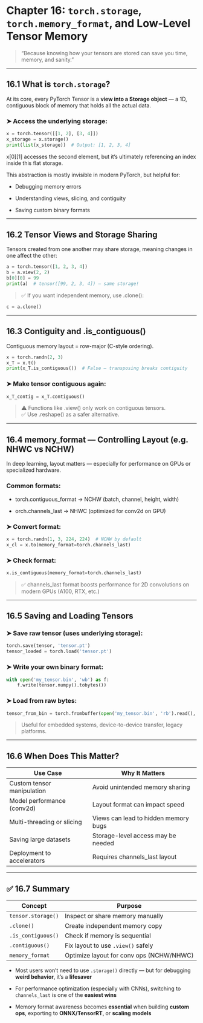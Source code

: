 # Chapter 16: `torch.storage`, `torch.memory_format`, and Low-Level Tensor Memory

> “Because knowing how your tensors are stored can save you time, memory, and sanity.”

---

## 16.1 What is `torch.storage`?

At its core, every PyTorch Tensor is a **view into a Storage object** — a 1D, contiguous block of memory that holds all the actual data.

### ➤ Access the underlying storage:

```python
x = torch.tensor([[1, 2], [3, 4]])
x_storage = x.storage()
print(list(x_storage))  # Output: [1, 2, 3, 4]
```
x[0][1] accesses the second element, but it’s ultimately referencing an index inside this flat storage.

This abstraction is mostly invisible in modern PyTorch, but helpful for:

- Debugging memory errors

- Understanding views, slicing, and contiguity

- Saving custom binary formats

---

## 16.2 Tensor Views and Storage Sharing

Tensors created from one another may share storage, meaning changes in one affect the other:

```python
a = torch.tensor([1, 2, 3, 4])
b = a.view(2, 2)
b[0][0] = 99
print(a)  # tensor([99, 2, 3, 4]) — same storage!
```
> ✅ If you want independent memory, use .clone():
```python
c = a.clone()
```

---

## 16.3 Contiguity and .is_contiguous()

Contiguous memory layout = row-major (C-style ordering).

```python
x = torch.randn(2, 3)
x_T = x.t()
print(x_T.is_contiguous())  # False — transposing breaks contiguity
```
### ➤ Make tensor contiguous again:
```python
x_T_contig = x_T.contiguous()
```
> ⚠️ Functions like .view() only work on contiguous tensors. <br>
✅ Use .reshape() as a safer alternative.

---

## 16.4 memory_format — Controlling Layout (e.g. NHWC vs NCHW)

In deep learning, layout matters — especially for performance on GPUs or specialized hardware.

### Common formats:
- torch.contiguous_format → NCHW (batch, channel, height, width)

- orch.channels_last → NHWC (optimized for conv2d on GPU)

### ➤ Convert format:
```python
x = torch.randn(1, 3, 224, 224)  # NCHW by default
x_cl = x.to(memory_format=torch.channels_last)
```
### ➤ Check format:
```python
x.is_contiguous(memory_format=torch.channels_last)
```
> ✅ channels_last format boosts performance for 2D convolutions on modern GPUs (A100, RTX, etc.)

---

## 16.5 Saving and Loading Tensors

### ➤ Save raw tensor (uses underlying storage):
```python
torch.save(tensor, 'tensor.pt')
tensor_loaded = torch.load('tensor.pt')
```

### ➤ Write your own binary format:
```python
with open('my_tensor.bin', 'wb') as f:
    f.write(tensor.numpy().tobytes())
```

### ➤ Load from raw bytes:
```python
tensor_from_bin = torch.frombuffer(open('my_tensor.bin', 'rb').read(), dtype=torch.float32)
```
>  Useful for embedded systems, device-to-device transfer, legacy platforms.

---

## 16.6 When Does This Matter?

|Use Case	                    |Why It Matters                         |
|-------------------------------|---------------------------------------|
|Custom tensor manipulation	    |Avoid unintended memory sharing        |
|Model performance (conv2d)	    |Layout format can impact speed         |
|Multi-threading or slicing	    |Views can lead to hidden memory bugs   |
|Saving large datasets	        |Storage-level access may be needed     |
|Deployment to accelerators	    |Requires channels_last layout          |


---

## ✅ 16.7 Summary

|Concept	                |Purpose                                    |
|---------------------------|-------------------------------------------|
|`tensor.storage()`	        |Inspect or share memory manually           |
|`.clone()	`                |Create independent memory copy             |
|`.is_contiguous()`	        |Check if memory is sequential              |
|`.contiguous()`	            |Fix layout to use `.view()` safely           |
|`memory_format`	            |Optimize layout for conv ops (NCHW/NHWC)   |

- Most users won’t need to use `.storage()` directly — but for debugging **weird behavior**, it’s a **lifesaver**

- For performance optimization (especially with CNNs), switching to `channels_last` is one of the **easiest wins**

- Memory format awareness becomes **essential** when building **custom ops**, exporting to **ONNX/TensorRT**, or **scaling** **models**
